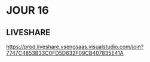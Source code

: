 # JOUR 16

## LIVESHARE

https://prod.liveshare.vsengsaas.visualstudio.com/join?7747C4853B33C0FD5D632F09CB407835E41A

